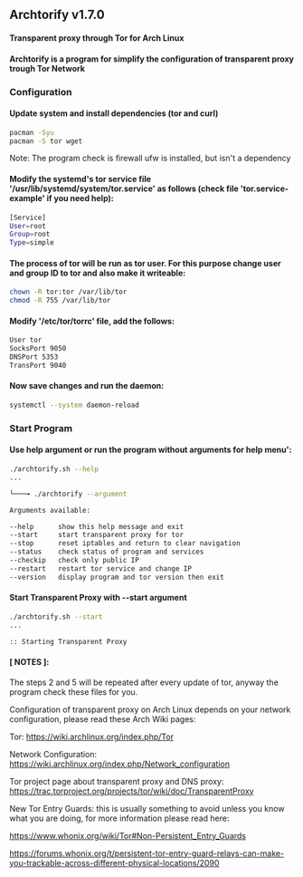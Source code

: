 ## Archtorify v1.7.0

#### Transparent proxy through Tor for Arch Linux

#### Archtorify is a program for simplify the configuration of transparent proxy trough Tor Network




### Configuration

#### Update system and install dependencies (tor and curl)
```bash
pacman -Syu
pacman -S tor wget
```

Note: The program check is firewall ufw is installed, but isn't a dependency


#### Modify the systemd's tor service file '/usr/lib/systemd/system/tor.service' as follows (check file 'tor.service-example' if you need help):
```bash
[Service]
User=root
Group=root
Type=simple
```


#### The process of tor will be run as tor user. For this purpose change user and group ID to tor and also make it writeable: 
```bash
chown -R tor:tor /var/lib/tor
chmod -R 755 /var/lib/tor
```


#### Modify '/etc/tor/torrc' file,  add the follows:
```bash
User tor
SocksPort 9050
DNSPort 5353
TransPort 9040
```


#### Now save changes and run the daemon:
```bash
systemctl --system daemon-reload
```




### Start Program

#### Use help argument or run the program without arguments for help menu':
```bash
./archtorify.sh --help
...

└───╼ ./archtorify --argument

Arguments available:

--help      show this help message and exit
--start     start transparent proxy for tor
--stop      reset iptables and return to clear navigation
--status    check status of program and services
--checkip   check only public IP
--restart   restart tor service and change IP
--version   display program and tor version then exit

```


#### Start Transparent Proxy with --start argument
```bash
./archtorify.sh --start
...

:: Starting Transparent Proxy

```




#### [ NOTES ]:

The steps 2 and 5 will be repeated after every update of tor, anyway the program check these files for you.


Configuration of transparent proxy on Arch Linux depends on your network configuration, please read these Arch Wiki pages: 

Tor: https://wiki.archlinux.org/index.php/Tor

Network Configuration: https://wiki.archlinux.org/index.php/Network_configuration


Tor project page about transparent proxy and DNS proxy: https://trac.torproject.org/projects/tor/wiki/doc/TransparentProxy


New Tor Entry Guards: this is usually something to avoid unless you know what you are doing, for more information please read here: 

https://www.whonix.org/wiki/Tor#Non-Persistent_Entry_Guards 

https://forums.whonix.org/t/persistent-tor-entry-guard-relays-can-make-you-trackable-across-different-physical-locations/2090
